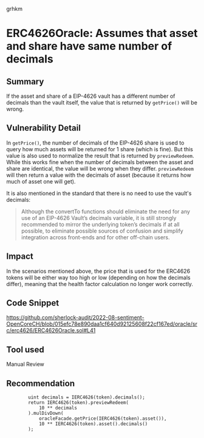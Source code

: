 grhkm
# ERC4626Oracle: Assumes that asset and share have same number of decimals

## Summary
If the asset and share of a EIP-4626 vault has a different number of decimals than the vault itself, the value that is returned by `getPrice()` will be wrong.

## Vulnerability Detail
In `getPrice()`, the number of decimals of the EIP-4626 share is used to query how much assets will be returned for 1 share (which is fine). But this value is also used to normalize the result that is returned by `previewRedeem`. While this works fine when the number of decimals between the asset and share are identical, the value will be wrong when they differ. `previewRedeem` will then return a value with the decimals of asset (because it returns how much of asset one will get).

It is also mentioned in the standard that there is no need to use the vault's decimals:
> Although the convertTo functions should eliminate the need for any use of an EIP-4626 Vault’s decimals variable, it is still strongly recommended to mirror the underlying token’s decimals if at all possible, to eliminate possible sources of confusion and simplify integration across front-ends and for other off-chain users.

## Impact
In the scenarios mentioned above, the price that is used for the ERC4626 tokens will be either way too high or low (depending on how the decimals differ), meaning that the health factor calculation no longer work correctly.

## Code Snippet
https://github.com/sherlock-audit/2022-08-sentiment-OpenCoreCH/blob/015efc78e890daa1cf640d92125608f22cf167ed/oracle/src/erc4626/ERC4626Oracle.sol#L41

## Tool used

Manual Review

## Recommendation
```
        uint decimals = IERC4626(token).decimals();
        return IERC4626(token).previewRedeem(
            10 ** decimals
        ).mulDivDown(
            oracleFacade.getPrice(IERC4626(token).asset()),
            10 ** IERC4626(token).asset().decimals()
        );
```